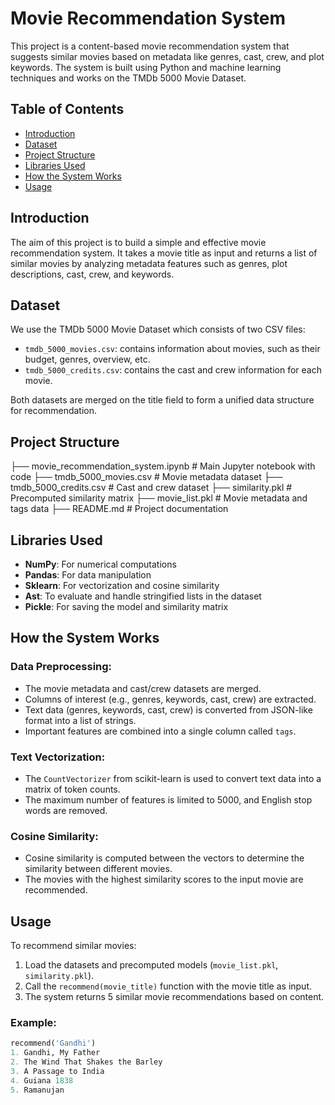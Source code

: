 # Movie Recommendation System

This project is a content-based movie recommendation system that suggests similar movies based on metadata like genres, cast, crew, and plot keywords. The system is built using Python and machine learning techniques and works on the TMDb 5000 Movie Dataset.

## Table of Contents
- [Introduction](#introduction)
- [Dataset](#dataset)
- [Project Structure](#project-structure)
- [Libraries Used](#libraries-used)
- [How the System Works](#how-the-system-works)
- [Usage](#usage)
## Introduction

The aim of this project is to build a simple and effective movie recommendation system. It takes a movie title as input and returns a list of similar movies by analyzing metadata features such as genres, plot descriptions, cast, crew, and keywords.

## Dataset

We use the TMDb 5000 Movie Dataset which consists of two CSV files:
- `tmdb_5000_movies.csv`: contains information about movies, such as their budget, genres, overview, etc.
- `tmdb_5000_credits.csv`: contains the cast and crew information for each movie.

Both datasets are merged on the title field to form a unified data structure for recommendation.

## Project Structure
├── movie_recommendation_system.ipynb # Main Jupyter notebook with code
├── tmdb_5000_movies.csv # Movie metadata dataset
├── tmdb_5000_credits.csv # Cast and crew dataset
├── similarity.pkl # Precomputed similarity matrix
├── movie_list.pkl # Movie metadata and tags data
├── README.md # Project documentation
## Libraries Used

- **NumPy**: For numerical computations
- **Pandas**: For data manipulation
- **Sklearn**: For vectorization and cosine similarity
- **Ast**: To evaluate and handle stringified lists in the dataset
- **Pickle**: For saving the model and similarity matrix

## How the System Works

### Data Preprocessing:
- The movie metadata and cast/crew datasets are merged.
- Columns of interest (e.g., genres, keywords, cast, crew) are extracted.
- Text data (genres, keywords, cast, crew) is converted from JSON-like format into a list of strings.
- Important features are combined into a single column called `tags`.

### Text Vectorization:
- The `CountVectorizer` from scikit-learn is used to convert text data into a matrix of token counts.
- The maximum number of features is limited to 5000, and English stop words are removed.

### Cosine Similarity:
- Cosine similarity is computed between the vectors to determine the similarity between different movies.
- The movies with the highest similarity scores to the input movie are recommended.

## Usage

To recommend similar movies:
1. Load the datasets and precomputed models (`movie_list.pkl`, `similarity.pkl`).
2. Call the `recommend(movie_title)` function with the movie title as input.
3. The system returns 5 similar movie recommendations based on content.

### Example:
```python
recommend('Gandhi')
1. Gandhi, My Father
2. The Wind That Shakes the Barley
3. A Passage to India
4. Guiana 1838
5. Ramanujan
